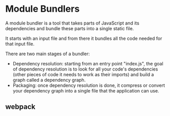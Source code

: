 # Module Bundlers

A module bundler is a tool that takes parts of JavaScript and its dependencies and bundle these parts into a single static file.

It starts with an input file and from there it bundles all the code needed for that input file.

There are two main stages of a bundler:

- Dependency resolution: starting from an entry point "index.js", the goal of dependency resolution is to look for all your code's dependencies (other pieces of code it needs to work as their imports) and build a graph called a dependency graph.
- Packaging: once dependency resolution is done, it compress or convert your dependency graph into a single file that the application can use.

## webpack
